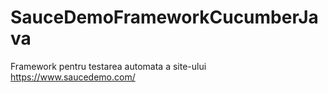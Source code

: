 # SauceDemoFrameworkCucumberJava
Framework pentru testarea automata a site-ului https://www.saucedemo.com/
